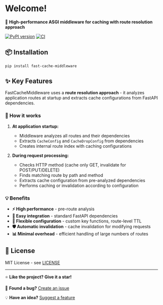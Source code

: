 # Welcome!

🚀 **High-performance ASGI middleware for caching with route resolution approach**

[![PyPI version](https://img.shields.io/pypi/v/fast-cache-middleware)](https://pypi.org/project/fast-cache-middleware/)
[![CI](https://github.com/chud0/FastCacheMiddleware/actions/workflows/ci.yml/badge.svg?branch=main)](https://github.com/chud0/FastCacheMiddleware/actions/workflows/ci.yml)

## 📦 Installation

```bash
pip install fast-cache-middleware
```

## ✨ Key Features

FastCacheMiddleware uses a **route resolution approach** - it analyzes application routes at startup and extracts cache configurations from FastAPI dependencies.

### 🔧 How it works

1. **At application startup:**
   - Middleware analyzes all routes and their dependencies
   - Extracts `CacheConfig` and `CacheDropConfig` from dependencies
   - Creates internal route index with caching configurations

2. **During request processing:**
   - Checks HTTP method (cache only GET, invalidate for POST/PUT/DELETE)
   - Finds matching route by path and method
   - Extracts cache configuration from pre-analyzed dependencies
   - Performs caching or invalidation according to configuration

### 💡 Benefits

- **⚡ High performance** - pre-route analysis
- **🎯 Easy integration** - standard FastAPI dependencies
- **🔧 Flexible configuration** - custom key functions, route-level TTL
- **🛡️ Automatic invalidation** - cache invalidation for modifying requests
- **📊 Minimal overhead** - efficient handling of large numbers of routes


## 📄 License

MIT License - see [LICENSE](LICENSE)

---

⭐ **Like the project? Give it a star!**

🐛 **Found a bug?** [Create an issue](https://github.com/chud0/FastCacheMiddleware/issues)

💡 **Have an idea?** [Suggest a feature](https://github.com/chud0/FastCacheMiddleware/discussions/categories/ideas)